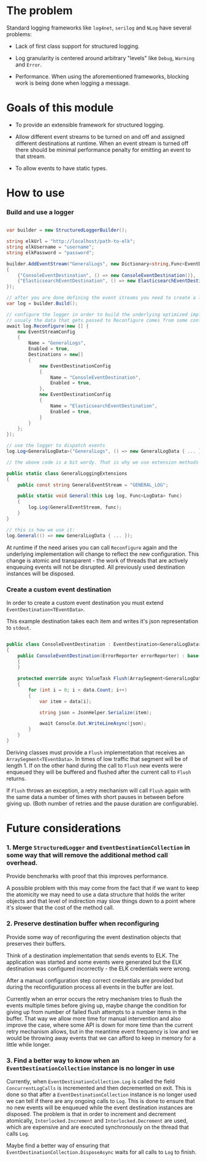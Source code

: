 
# The problem

Standard logging frameworks like `log4net`, `serilog` and `NLog` have several problems:

* Lack of first class support for structured logging.

* Log granularity is centered around arbitrary "levels" like `Debug`, `Warning` and `Error`.

* Performance. When using the aforementioned frameworks, blocking work is being done when logging a message. 

# Goals of this module

* To provide an extensible framework for structured logging.

* Allow different event streams to be turned on and off and assigned different destinations at runtime. When an event stream is turned off there should be minimal performance penalty for emitting an event to that stream.

* To allow events to have static types.

# How to use

### Build and use a logger

```c#

var builder = new StructuredLoggerBuilder();

string elkUrl = "http://localhost/path-to-elk";
string elkUsername = "username";
string elkPassword = "password";

builder.AddEventStream("GeneralLogs", new Dictionary<string,Func<EventDestination<GeneralLogData>>>
{
    {"ConsoleEventDestination", () => new ConsoleEventDestination()},
    {"ElasticsearchEventDestination", () => new ElasticsearchEventDestination(elkUrl, elkUsername, elkPassword)},
});

// after you are done defining the event streams you need to create a logger.
var log = builder.Build();

// configure the logger in order to build the underlying optimized implementation.
// usualy the data that gets passed to Reconfigure comes from some config file somewhere.
await log.Reconfigure(new [] {
    new EventStreamConfig
    {
        Name = "GeneralLogs",
        Enabled = true,
        Destinations = new[]
        {
            new EventDestinationConfig
            {
                Name = "ConsoleEventDestination",
                Enabled = true,
            },
            new EventDestinationConfig
            {
                Name = "ElasticsearchEventDestination",
                Enabled = true,
            }
        }
    };
});

// use the logger to dispatch events
log.Log<GeneralLogData>("GeneralLogs", () => new GeneralLogData { ... });

// the above code is a bit wordy. That is why we use extension methods that abstract the event stream name and the TEventData type:

public static class GeneralLoggingExtensions
{
    public const string GeneralEventStream = "GENERAL_LOG";

    public static void General(this Log log, Func<LogData> func)
    {
        log.Log(GeneralEventStream, func);
    }
}

// this is how we use it:
log.General(() => new GeneralLogData { ... });


```

At runtime if the need arises you can call `Reconfigure` again and the underlying implementation will change to reflect the new configuration. This change is atomic and transparent - the work of threads that are actively enqueuing events will not be disrupted. All previously used destination instances will be disposed.  

### Create a custom event destination

In order to create a custom event destination you must extend `EventDestination<TEventData>`.

This example destination takes each item and writes it's json representation to `stdout`. 

```c#

public class ConsoleEventDestination : EventDestination<GeneralLogData>
{
    public ConsoleEventDestination(ErrorReporter errorReporter) : base(errorReporter)
    {
    }
    
    protected override async ValueTask Flush(ArraySegment<GeneralLogData> data)
    {
        for (int i = 0; i < data.Count; i++)
        {
            var item = data[i];

            string json = JsonHelper.Serialize(item);

            await Console.Out.WriteLineAsync(json);
        }
    }
}

```

Deriving classes must provide a `Flush` implementation that receives an `ArraySegment<TEventData>`. In times of low traffic that segment will be of length 1. If on the other hand during the call to `Flush` new events were enqueued they will be buffered and flushed after the current call to `Flush` returns.

If `Flush` throws an exception, a retry mechanism will call `Flush` again with the same data a number of times with short pauses in between before giving up. (Both number of retries and the pause duration are configurable).     

# Future considerations

### 1. Merge `StructuredLogger` and `EventDestinationCollection` in some way that will remove the additional method call overhead.

Provide benchmarks with proof that this improves performance.
 
A possible problem with this may come from the fact that if we want to keep the atomicity we may need to use a data structure that holds the writer objects and that level of indirection may slow things down to a point where it's slower that the cost of the method call.  

### 2. Preserve destination buffer when reconfiguring

Provide some way of reconfiguring the event destination objects that preserves their buffers.

Think of a destination implementation that sends events to ELK. The application was started and some events were generated but the ELK destination was configured incorrectly - the ELK credentials were wrong.

After a manual configuration step correct credentials are provided but during the reconfiguration process all events in the buffer are lost.

Currently when an error occurs the retry mechanism tries to flush the events multiple times before giving up, maybe change the condition for giving up from number of failed flush attempts to a number items in the buffer. That way we allow more time for manual intervention and also improve the case, where some API is down for more time than the current retry mechanism allows, but in the meantime event frequency is low and we would be throwing away events that we can afford to keep in memory for a little while longer.

### 3. Find a better way to know when an `EventDestinationCollection` instance is no longer in use

Currently, when `EventDestinationCollection.Log` is called the field `ConcurrentLogCalls` is incremented and then decremented on exit. This is done so that after a `EventDestinationCollection` instance is no longer used we can tell if there are any ongoing calls to `Log`. This is done to ensure that no new events will be enqueued while the event destination instances are disposed. The problem is that in order to increment and decrement atomically, `Interlocked.Increment` and `Interlocked.Decrement` are used, which are expensive and are executed synchronously on the thread that calls `Log`.

Maybe find a better way of ensuring that `EventDestinationCollection.DisposeAsync` waits for all calls to `Log` to finish.
